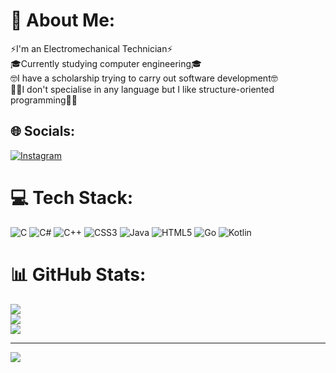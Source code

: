# 💫 About Me:
⚡I'm an Electromechanical Technician⚡<br>🎓Currently studying computer engineering🎓<br>🤓I have a scholarship trying to carry out software development🤓<br>🐱‍👤I don't specialise in any language but I like structure-oriented programming🐱‍👤


## 🌐 Socials:
[![Instagram](https://img.shields.io/badge/Instagram-%23E4405F.svg?logo=Instagram&logoColor=white)](https://instagram.com/agus_lacomi) 

# 💻 Tech Stack:
![C](https://img.shields.io/badge/c-%2300599C.svg?style=flat&logo=c&logoColor=white) ![C#](https://img.shields.io/badge/c%23-%23239120.svg?style=flat&logo=c-sharp&logoColor=white) ![C++](https://img.shields.io/badge/c++-%2300599C.svg?style=flat&logo=c%2B%2B&logoColor=white) ![CSS3](https://img.shields.io/badge/css3-%231572B6.svg?style=flat&logo=css3&logoColor=white) ![Java](https://img.shields.io/badge/java-%23ED8B00.svg?style=flat&logo=java&logoColor=white) ![HTML5](https://img.shields.io/badge/html5-%23E34F26.svg?style=flat&logo=html5&logoColor=white) ![Go](https://img.shields.io/badge/go-%2300ADD8.svg?style=flat&logo=go&logoColor=white) ![Kotlin](https://img.shields.io/badge/kotlin-%230095D5.svg?style=flat&logo=kotlin&logoColor=white)
# 📊 GitHub Stats:
![](https://github-readme-stats.vercel.app/api?username=AgusLacomi&theme=dracula&hide_border=false&include_all_commits=false&count_private=false)<br/>
![](https://github-readme-streak-stats.herokuapp.com/?user=AgusLacomi&theme=dracula&hide_border=false)<br/>
![](https://github-readme-stats.vercel.app/api/top-langs/?username=AgusLacomi&theme=dracula&hide_border=false&include_all_commits=false&count_private=false&layout=compact)

---
[![](https://visitcount.itsvg.in/api?id=AgusLacomi&icon=4&color=11)](https://visitcount.itsvg.in)
